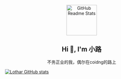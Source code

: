 <p align="center">
 <img width="100px" src="https://res.cloudinary.com/anuraghazra/image/upload/v1594908242/logo_ccswme.svg" align="center" alt="GitHub Readme Stats" />
 <h2 align="center">Hi 👋, I'm 小路</h2>
 <p align="center">不务正业的我，偶尔在coidng的路上</p>
 <p align="center">
   
 </p>
</p>

 [![Lothar GitHub stats](https://github-readme-stats.vercel.app/api?username=Lotharing&&show_icons=true)](https://github.com/anuraghazra/github-readme-stats)

 

<!--
代码统计
[![Top Langs](https://github-readme-stats.vercel.app/api/top-langs/?username=Lotharing&layout=compact&hide=javascript,html,css)](https://github.com/anuraghazra/github-readme-stats)

**Lotharing/Lotharing** is a ✨ _special_ ✨ repository because its `README.md` (this file) appears on your GitHub profile.

Here are some ideas to get you started:

- 🔭 I’m currently working on ...
- 🌱 I’m currently learning ...
- 👯 I’m looking to collaborate on ...
- 🤔 I’m looking for help with ...
- 💬 Ask me about ...
- 📫 How to reach me: ...
- 😄 Pronouns: ...
- ⚡ Fun fact: ...
-->

